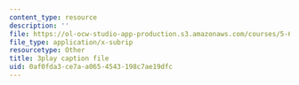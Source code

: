 ```yaml
---
content_type: resource
description: ''
file: https://ol-ocw-studio-app-production.s3.amazonaws.com/courses/5-61-physical-chemistry-fall-2017/0af0fda3ce7aa0654543198c7ae19dfc_YmP1BADSAnc.srt
file_type: application/x-subrip
resourcetype: Other
title: 3play caption file
uid: 0af0fda3-ce7a-a065-4543-198c7ae19dfc
---
```

